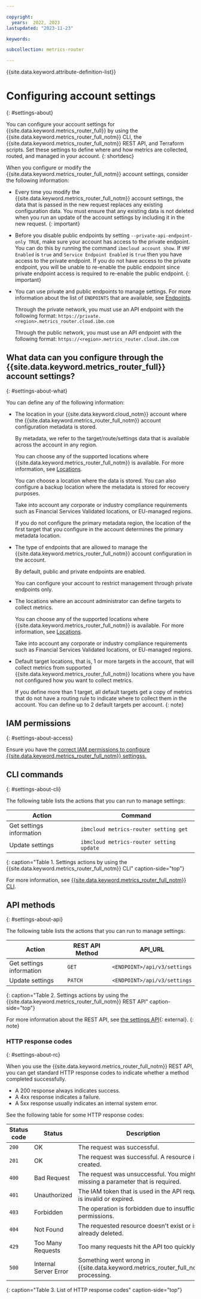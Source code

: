 ```yaml
---

copyright:
  years:  2022, 2023
lastupdated: "2023-11-23"

keywords:

subcollection: metrics-router

---
```


{{site.data.keyword.attribute-definition-list}}

# Configuring account settings
{: #settings-about}

You can configure your account settings for {{site.data.keyword.metrics_router_full}} by using the {{site.data.keyword.metrics_router_full_notm}} CLI, the {{site.data.keyword.metrics_router_full_notm}} REST API, and Terraform scripts. Set these settings to define where and how metrics are collected, routed, and managed in your account.
{: shortdesc}

When you configure or modify the {{site.data.keyword.metrics_router_full_notm}} account settings, consider the following information:

- Every time you modify the {{site.data.keyword.metrics_router_full_notm}} account settings, the data that is passed in the new request replaces any existing configuration data. You must ensure that any existing data is not deleted when you run an update of the account settings by including it in the new request.
{: important}

- Before you disable public endpoints by setting `--private-api-endpoint-only TRUE`, make sure your account has access to the private endpoint.  You can do this by running the command `ibmcloud account show`.  If `VRF Enabled` is `true` and `Service Endpoint Enabled` is `true` then you have access to the private endpoint.  If you do not have access to the private endpoint, you will be unable to re-enable the public endpoint since private endpoint access is required to re-enable the public endpoint.
{: important}

- You can use private and public endpoints to manage settings. For more information about the list of `ENDPOINTS` that are available, see [Endpoints](/docs/metrics-router?topic=metrics-router-endpoints).

    Through the private network, you must use an API endpoint with the following format: `https://private.<region>.metrics_router.cloud.ibm.com`

    Through the public network, you must use an API endpoint with the following format: `https://<region>.metrics_router.cloud.ibm.com`


## What data can you configure through the {{site.data.keyword.metrics_router_full}} account settings?
{: #settings-about-what}

You can define any of the following information:

*  The location in your {{site.data.keyword.cloud_notm}} account where the {{site.data.keyword.metrics_router_full_notm}} account configuration metadata is stored.

    By metadata, we refer to the target/route/settings data that is available across the account in any region.

    You can choose any of the supported locations where {{site.data.keyword.metrics_router_full_notm}} is available. For more information, see [Locations](/docs/metrics-router?topic=metrics-router-regions&interface=cli).

    You can choose a location where the data is stored. You can also configure a backup location where the metadata is stored for recovery purposes.

    Take into account any corporate or industry compliance requirements such as Financial Services Validated locations, or EU-managed regions.

    If you do not configure the primary metadata region, the location of the first target that you configure in the account determines the primary metadata location.

* The type of endpoints that are allowed to manage the {{site.data.keyword.metrics_router_full_notm}} account configuration in the account.

    By default, public and private endpoints are enabled.

    You can configure your account to restrict management through private endpoints only.

* The locations where an account administrator can define targets to collect metrics.

    You can choose any of the supported locations where {{site.data.keyword.metrics_router_full_notm}} is available. For more information, see [Locations](/docs/metrics-router?topic=metrics-router-regions&interface=cli).

    Take into account any corporate or industry compliance requirements such as Financial Services Validated locations, or EU-managed regions.

* Default target locations, that is, 1 or more targets in the account, that will collect metrics from supported {{site.data.keyword.metrics_router_full_notm}} locations where you have not configured how you want to collect metrics.

   If you define more than 1 target, all default targets get a copy of metrics that do not have a routing rule to indicate where to collect them in the account. You can define up to 2 default targets per account.
   {: note}



## IAM permissions
{: #settings-about-access}

Ensure you have the [correct IAM permissions to configure {{site.data.keyword.metrics_router_full_notm}} settingss.](/docs/metrics-router?topic=metrics-router-iam)




## CLI commands
{: #settings-about-cli}

The following table lists the actions that you can run to manage settings:

| Action                     | Command                                         |
|----------------------------|--------------------------------------------------|
| Get settings information   | `ibmcloud metrics-router setting get`        |
| Update settings            | `ibmcloud metrics-router setting update`   |
{: caption="Table 1. Settings actions by using the {{site.data.keyword.metrics_router_full_notm}} CLI" caption-side="top"}


For more information, see [{{site.data.keyword.metrics_router_full_notm}} CLI](/docs/metrics-router?topic=metrics-router-metrics-router-cli).


## API methods
{: #settings-about-api}


The following table lists the actions that you can run to manage settings:

| Action                     | REST API Method  | API_URL                                          |
|----------------------------|------------------|--------------------------------------------------|
| Get settings information   | `GET`            | `<ENDPOINT>/api/v3/settings`              |
| Update settings            | `PATCH`            | `<ENDPOINT>/api/v3/settings`  |
{: caption="Table 2. Settings actions by using the {{site.data.keyword.metrics_router_full_notm}} REST API" caption-side="top"}


For more information about the REST API, see [the settings API](https://{DomainName}/apidocs/metrics-router/metrics-router-v3#get-settings){: external}.
{: note}



### HTTP response codes
{: #settings-about-rc}


When you use the {{site.data.keyword.metrics_router_full_notm}} REST API, you can get standard HTTP response codes to indicate whether a method completed successfully.

- A 200 response always indicates success.
- A 4xx response indicates a failure.
- A 5xx response usually indicates an internal system error.

See the following table for some HTTP response codes:

| Status code | Status | Description |
|-------------|--------|-------------|
| `200` |	OK | The request was successful. |
| `201` |	OK | The request was successful. A resource is created. |
| `400` | Bad Request |	The request was unsuccessful. You might be missing a parameter that is required. |
| `401` |	Unauthorized | The IAM token that is used in the API request is invalid or expired. |
| `403` |	Forbidden | The operation is forbidden due to insufficient permissions. |
| `404` | Not Found |	The requested resource doesn't exist or is already deleted. |
| `429` |	Too Many Requests |	Too many requests hit the API too quickly. |
| `500` |	Internal Server Error |	Something went wrong in {{site.data.keyword.metrics_router_full_notm}} processing. |
{: caption="Table 3. List of HTTP response codes" caption-side="top"}
